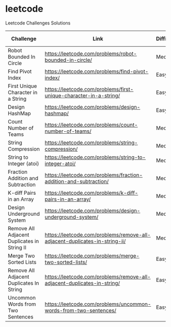 # leetcode
Leetcode Challenges Solutions

| Challenge | Link | Difficulty | Optimum Solution |
| --------- | ---- | ---------- | ---------------- |
| Robot Bounded In Circle | https://leetcode.com/problems/robot-bounded-in-circle/ | Medium | :heavy_check_mark: |
| Find Pivot Index | https://leetcode.com/problems/find-pivot-index/ | Easy | :heavy_check_mark: |
| First Unique Character in a String| https://leetcode.com/problems/first-unique-character-in-a-string/ | Easy | :heavy_check_mark: |
| Design HashMap | https://leetcode.com/problems/design-hashmap/ | Easy | ✖️ |
| Count Number of Teams | https://leetcode.com/problems/count-number-of-teams/ | Medium | ✖️ |
| String Compression | https://leetcode.com/problems/string-compression/ | Medium | ✖️ |
| String to Integer (atoi) | https://leetcode.com/problems/string-to-integer-atoi/ | Medium | ✔️ |
| Fraction Addition and Subtraction | https://leetcode.com/problems/fraction-addition-and-subtraction/ | Medium | ✔️ |
| K-diff Pairs in an Array | https://leetcode.com/problems/k-diff-pairs-in-an-array/ | Medium | ✖️ |
| Design Underground System | https://leetcode.com/problems/design-underground-system/ | Medium | ✔️ |
| Remove All Adjacent Duplicates in String II | https://leetcode.com/problems/remove-all-adjacent-duplicates-in-string-ii/ | Medium | ✔️ |
| Merge Two Sorted Lists | https://leetcode.com/problems/merge-two-sorted-lists/ | Easy | ✖️ |
| Remove All Adjacent Duplicates In String | https://leetcode.com/problems/remove-all-adjacent-duplicates-in-string/ | Easy | ✔️ |
| Uncommon Words from Two Sentences | https://leetcode.com/problems/uncommon-words-from-two-sentences/ | Easy | ✔️ |
